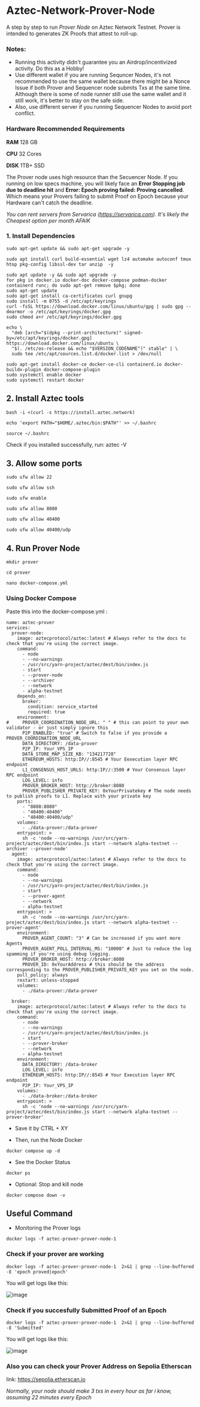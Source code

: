 # Aztec-Network-Prover-Node

A step by step to run *Prover Node* on Aztec Network Testnet.
Prover is intended to generates ZK Proofs that attest to roll-up.

### Notes: 
- Running this activity didn't guarantee you an Airdrop/incentivized activity. Do this as a Hobby!
- Use different wallet if you are running Sequncer Nodes, it's not recommended to use the same wallet because there might be a Nonce Issue if both Prover and Sequencer node submits Txs at the same time. Although there is some of node runner still use the same wallet and it still work, it's better to stay on the safe side.
- Also, use different server if you running Sequencer Nodes to avoid port conflict.

### Hardware Recommended Requirements
**RAM** 128 GB

**CPU** 32 Cores

**DISK** 1TB+ SSD

The Prover node uses high resource than the Secuencer Node. If you running on low specs machine, you will likely face an **Error Stopping job due to deadline hit** and **Error: Epoch proving failed: Proving cancelled**. Which means your Provers failing to submit Proof on Epoch because your Hardware can't catch the deadline.

*You can rent servers from Servarica (https://servarica.com). It's likely the Cheapest option per month AFAIK*

### 1. Install Dependencies

```sudo apt-get update && sudo apt-get upgrade -y```

```sudo apt install curl build-essential wget lz4 automake autoconf tmux htop pkg-config libssl-dev tar unzip  -y```

```
sudo apt update -y && sudo apt upgrade -y
for pkg in docker.io docker-doc docker-compose podman-docker containerd runc; do sudo apt-get remove $pkg; done
sudo apt-get update
sudo apt-get install ca-certificates curl gnupg
sudo install -m 0755 -d /etc/apt/keyrings
curl -fsSL https://download.docker.com/linux/ubuntu/gpg | sudo gpg --dearmor -o /etc/apt/keyrings/docker.gpg
sudo chmod a+r /etc/apt/keyrings/docker.gpg

echo \
  "deb [arch="$(dpkg --print-architecture)" signed-by=/etc/apt/keyrings/docker.gpg] https://download.docker.com/linux/ubuntu \
  "$(. /etc/os-release && echo "$VERSION_CODENAME")" stable" | \
  sudo tee /etc/apt/sources.list.d/docker.list > /dev/null
  
sudo apt-get install docker-ce docker-ce-cli containerd.io docker-buildx-plugin docker-compose-plugin
sudo systemctl enable docker
sudo systemctl restart docker
```

## 2. Install Aztec tools

```bash -i <(curl -s https://install.aztec.network)```

```echo 'export PATH="$HOME/.aztec/bin:$PATH"' >> ~/.bashrc```

```source ~/.bashrc```

Check if you installed successfully, run: aztec -V

## 3. Allow some ports

```sudo ufw allow 22```

```sudo ufw allow ssh```

```sudo ufw enable```

```sudo ufw allow 8080```

```sudo ufw allow 40400```

```sudo ufw allow 40400/udp```

## 4. Run Prover Node
```mkdir prover```

```cd prover```

```nano docker-compose.yml```

### Using Docker Compose

Paste this into the docker-compose.yml :

```
name: aztec-prover
services:
  prover-node:
    image: aztecprotocol/aztec:latest # Always refer to the docs to check that you're using the correct image.
    command:
      - node
      - --no-warnings
      - /usr/src/yarn-project/aztec/dest/bin/index.js
      - start
      - --prover-node
      - --archiver
      - --network
      - alpha-testnet
    depends_on:
      broker:
        condition: service_started
        required: true
    environment:
#     PROVER_COORDINATION_NODE_URL: " " # this can point to your own validator - or just simply ignore this
      P2P_ENABLED: "true" # Switch to false if you provide a PROVER_COORDINATION_NODE_URL
      DATA_DIRECTORY: /data-prover
      P2P_IP: Your_VPS_IP
      DATA_STORE_MAP_SIZE_KB: "134217728"
      ETHEREUM_HOSTS: http:IP//:8545 # Your Eexecution layer RPC endpoint
      L1_CONSENSUS_HOST_URLS: http:IP//:3500 # Your Consensus layer RPC endpoint
      LOG_LEVEL: info
      PROVER_BROKER_HOST: http://broker:8080
      PROVER_PUBLISHER_PRIVATE_KEY: 0xYourPrivatekey # The node needs to publish proofs to L1. Replace with your private key
    ports:
      - "8080:8080"
      - "40400:40400"
      - "40400:40400/udp"
    volumes:
      - ./data-prover:/data-prover
    entrypoint: >
      sh -c 'node --no-warnings /usr/src/yarn-project/aztec/dest/bin/index.js start --network alpha-testnet --archiver --prover-node'
  agent:
    image: aztecprotocol/aztec:latest # Always refer to the docs to check that you're using the correct image.
    command:
      - node
      - --no-warnings
      - /usr/src/yarn-project/aztec/dest/bin/index.js
      - start
      - --prover-agent
      - --network
      - alpha-testnet
    entrypoint: >
      sh -c 'node --no-warnings /usr/src/yarn-project/aztec/dest/bin/index.js start --network alpha-testnet --prover-agent'
    environment:
      PROVER_AGENT_COUNT: "3" # Can be increased if you want more Agents
      PROVER_AGENT_POLL_INTERVAL_MS: "10000" # Just to reduce the log spamming if you're using debug logging.
      PROVER_BROKER_HOST: http://broker:8080
      PROVER_ID: 0xYourAddress # this should be the address corresponding to the PROVER_PUBLISHER_PRIVATE_KEY you set on the node.
    pull_policy: always
    restart: unless-stopped
    volumes:
      - ./data-prover:/data-prover

  broker:
    image: aztecprotocol/aztec:latest # Always refer to the docs to check that you're using the correct image.
    command:
      - node
      - --no-warnings
      - /usr/src/yarn-project/aztec/dest/bin/index.js
      - start
      - --prover-broker
      - --network
      - alpha-testnet
    environment:
      DATA_DIRECTORY: /data-broker
      LOG_LEVEL: info
      ETHEREUM_HOSTS: http:IP//:8545 # Your Execution layer RPC endpoint
      P2P_IP: Your_VPS_IP
    volumes:
      - ./data-broker:/data-broker
    entrypoint: >
      sh -c 'node --no-warnings /usr/src/yarn-project/aztec/dest/bin/index.js start --network alpha-testnet --prover-broker'
```

- Save it by CTRL + XY

- Then, run the Node Docker

```docker compose up -d```

- See the Docker Status

```docker ps```

- Optional: Stop and kill node

```docker compose down -v```

## Useful Command

- Monitoring the Prover logs

```docker logs -f aztec-prover-prover-node-1```

### Check if your prover are working

```docker logs -f aztec-prover-prover-node-1  2>&1 | grep --line-buffered -E 'epoch proved|epoch'```

You will get logs like this:

![image](https://github.com/user-attachments/assets/13ea3461-52fd-49ca-b430-e6497ce3e046)

### Check if you succesfully Submitted Proof of an Epoch

```docker logs -f aztec-prover-prover-node-1  2>&1 | grep --line-buffered -E 'Submitted'```

You will get logs like this:

![image](https://github.com/user-attachments/assets/b8d5da90-3966-4be5-9894-1fcbb44e525d)

### Also you can check your Prover Address on Sepolia Etherscan

link: https://sepolia.etherscan.io

*Normally, your node should make 3 txs in every hour as far i know, assuming 22 minutes every Epoch*



